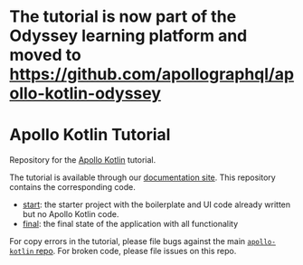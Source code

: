 # The tutorial is now part of the Odyssey learning platform and moved to https://github.com/apollographql/apollo-kotlin-odyssey

# Apollo Kotlin Tutorial

Repository for the [Apollo Kotlin](https://github.com/apollographql/apollo-kotlin) tutorial.

The tutorial is available through our [documentation site](https://www.apollographql.com/docs/kotlin/tutorial/00-introduction/). This repository contains the corresponding code.

- [start](./start): the starter project with the boilerplate and UI code already written but no Apollo Kotlin code.
- [final](./final): the final state of the application with all functionality

For copy errors in the tutorial, please file bugs against the main [`apollo-kotlin` repo](https://github.com/apollographql/apollo-kotlin). For broken code, please file issues on this repo.

